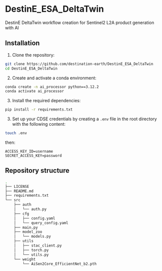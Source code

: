 # DestinE_ESA_DeltaTwin
DestinE DeltaTwin workflow creation for Sentinel2 L2A product generation with AI


## Installation

1. Clone the repository:

```bash
git clone https://github.com/destination-earth/DestinE_ESA_DeltaTwin
cd DestinE_ESA_DeltaTwin
```

2. Create and activate a conda environment:

```bash
conda create -n ai_processor python==3.12.2
conda activate ai_processor
```

3. Install the required dependencies:

```bash
pip install -r requirements.txt
```

3. Set up your CDSE credentials by creating a `.env` file in the root directory with the following content:

```bash
touch .env
```
then:

```
ACCESS_KEY_ID=username
SECRET_ACCESS_KEY=password
```

## Repository structure

```Bash
.
├── LICENSE
├── README.md
├── requirements.txt
└── src
    ├── auth
    │   └── auth.py
    ├── cfg
    │   ├── config.yaml
    │   └── query_config.yaml
    ├── main.py
    ├── model_zoo
    │   └── models.py
    ├── utils
    │   ├── stac_client.py
    │   ├── torch.py
    │   └── utils.py
    └── weight
        └── AiSen2Core_EfficientNet_b2.pth
```
